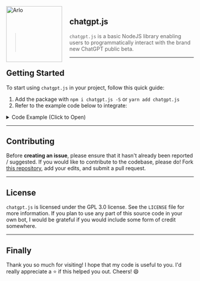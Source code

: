 <img width="150" height="150" align="left" style="float: left; margin: 0 20px 0 0;" alt="Arlo" src="https://i.vgy.me/rW8hIU.png">

## chatgpt.js

> ` chatgpt.js ` is a basic NodeJS library enabling users to programmatically interact with the brand new ChatGPT public beta.

---

## Getting Started

To start using ` chatgpt.js ` in your project, follow this quick guide:

1. Add the package with ` npm i chatgpt.js -S ` or ` yarn add chatgpt.js `
2. Refer to the example code below to integrate:

<details>
<summary>Code Example (Click to Open)</summary>

**index.js**
```ts
const GPTChat = require("../dist");
const { authToken } = require("./config");
const sleep = require("util").promisify(setTimeout);

const chatgpt = new GPTChat.Client({ authToken });

chatgpt.once("ready", async () => {
    let resp = await chatgpt.call("hello there!").catch(e => console.log(e));
    if(!resp) return console.error("looks like something went wrong :(");
    console.log(resp);

    await sleep(10000);
    
    resp = await chatgpt.call("what is the scientific name for the common house finch?", resp.conversation).catch(e => console.log(e));
    if(!resp) return console.error("looks like something went wrong :(");
    console.log(resp);
});

chatgpt.on("debug", m => console.log(`DEBUG: ${m}`));
chatgpt.on("error", m => console.error(`ERROR: ${m}`));

/*
    Output:

    DEBUG: sessionKey updated to: (...)fqJbBV3WQ.W8IAmqiEwjO-Uyw9ub2Zsg
    {
        text: 'Hello! How can I help you today?',
        conversation: '4e294a80-5daf-4322-8077-dc4d58affa1a',
        parent_message: 'a5f3b506-232a-414f-999a-161cd1ee26b3'
    }
    DEBUG: sessionKey updated to: (...)FTpYIborA.5t64dn9PjQsM-abpr1GaYw
    DEBUG: Found cached conversation: {"id":"4e294a80-5daf-4322-8077-dc4d58affa1a","parent_id":"a5f3b506-232a-414f-999a-161cd1ee26b3"}
    {
        text: 'The scientific name for the common house finch is Haemorhous mexicanus. This species is a small, seed-eating bird native to North America. It is often found in urban and suburban areas, where it feeds on a variety of seeere it feeds on a variety of seeds and other plant material. The male of the species is easily recognizable by its bright red head and breast.',
        conversation: '4e294a80-5daf-4322-8077-dc4d58affa1a',
        parent_message: 'ab4ff136-625f-41d9-b283-2c154230b76e'
    }
*/
```

---

**config.js**
```js
module.exports = {
    authToken: "YOUR-OPENAI-ACCESS-TOKEN"
}
```

</details>

---

## Contributing

Before **creating an issue**, please ensure that it hasn't already been reported / suggested. If you would like to contribute to the codebase, please do! Fork [this repository](https://github.com/PlutonusDev/chatgpt.js), add your edits, and submit a pull request.

---

## License

` chatgpt.js ` is licensed under the GPL 3.0 license. See the `LICENSE` file for more information. If you plan to use any part of this source code in your own bot, I would be grateful if you would include some form of credit somewhere.

---

## Finally

Thank you so much for visiting! I hope that my code is useful to you. I'd really appreciate a ⭐ if this helped you out. Cheers! 😄
